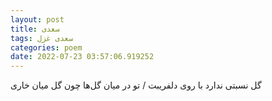 ```yaml
---
layout: post
title: سعدی
tags: سعدی غزل
categories: poem
date: 2022-07-23 03:57:06.919252
---
```


گل نسبتی ندارد با روی دلفریبت / تو در میان گل‌ها چون گل میان خاری
